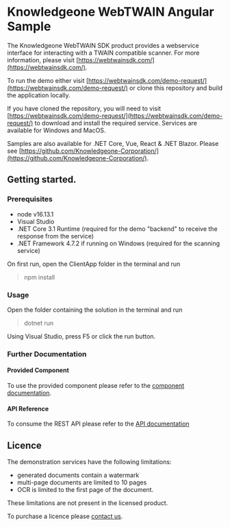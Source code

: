 # Knowledgeone WebTWAIN Angular Sample
The Knowledgeone WebTWAIN SDK product provides a webservice interface for interacting with a TWAIN compatible scanner. For more information, please visit [https://webtwainsdk.com/](https://webtwainsdk.com/).

To run the demo either visit [https://webtwainsdk.com/demo-request/](https://webtwainsdk.com/demo-request/) or clone this repository and build the application locally.

If you have cloned the repository, you will need to visit [https://webtwainsdk.com/demo-request/](https://webtwainsdk.com/demo-request/) to download and install the required service. Services are available for Windows and MacOS.

Samples are also available for .NET Core, Vue, React & .NET Blazor. Please see [https://github.com/Knowledgeone-Corporation/](https://github.com/Knowledgeone-Corporation/).

## Getting started.
### Prerequisites
* node v16.13.1
* Visual Studio
* .NET Core 3.1 Runtime (required for the demo "backend" to receive the response from the service)
* .NET Framework 4.7.2 if running on Windows (required for the scanning service)

On first run, open the ClientApp folder in the terminal and run
> npm install

### Usage

Open the folder containing the solution in the terminal and run
> dotnet run

Using Visual Studio, press F5 or click the run button.

### Further Documentation

#### Provided Component
To use the provided component please refer to the [component documentation](https://github.com/Knowledgeone-Corporation/web-twain-sample/blob/master/docs/reference/component.md).

#### API Reference
To consume the REST API please refer to the [API documentation](https://github.com/Knowledgeone-Corporation/web-twain-sample/blob/master/docs/reference/service.md)

## Licence
The demonstration services have the following limitations:
- generated documents contain a watermark
- multi-page documents are limited to 10 pages
- OCR is limited to the first page of the document.
 
These limitations are not present in the licensed product. 

To purchase a licence please [contact us](https://webtwainsdk.com/contact-us/).
